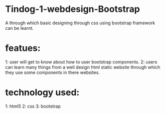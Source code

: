 # Tindog-1-webdesign-Bootstrap
A through which basic designing through css using bootstrap framework can be learnt.
# featues:
1: user will get to know about how to user bootstrap components.
2: users can learn many things from a well design html static website through which they use some components  in there websites.

# technology used:
1: html5
2: css
3: bootstrap
